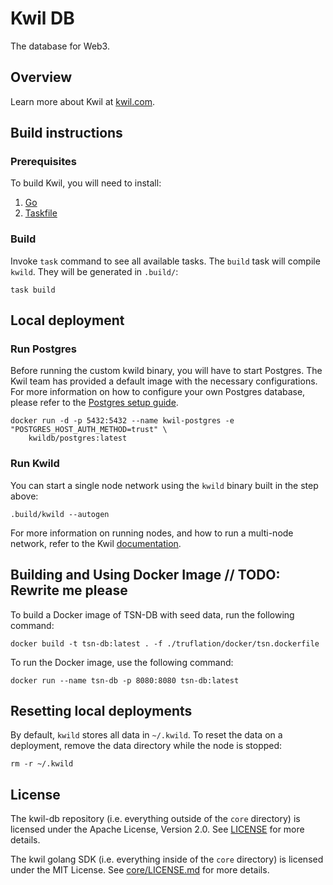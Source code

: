 # Kwil DB

The database for Web3.

## Overview

Learn more about Kwil at [kwil.com](https://kwil.com).

## Build instructions

### Prerequisites

To build Kwil, you will need to install:

1. [Go](https://golang.org/doc/install)
2. [Taskfile](https://taskfile.dev/installation)

### Build

Invoke `task` command to see all available tasks. The `build` task will compile `kwild`. They will be generated in `.build/`:

```shell
task build
```

## Local deployment

### Run Postgres

Before running the custom kwild binary, you will have to start Postgres.
The Kwil team has provided a default image with the necessary configurations. 
For more information on how to configure your own Postgres database, please refer to the [Postgres setup guide](https://docs.kwil.com/docs/daemon/installation#postgresql).

```
docker run -d -p 5432:5432 --name kwil-postgres -e "POSTGRES_HOST_AUTH_METHOD=trust" \
    kwildb/postgres:latest
```

### Run Kwild

You can start a single node network using the `kwild` binary built in the step above:

```shell
.build/kwild --autogen
```

For more information on running nodes, and how to run a multi-node network, refer to the Kwil [documentation](<https://docs.kwil.com/docs/node/quickstart>).

## Building and Using Docker Image // TODO: Rewrite me please

To build a Docker image of TSN-DB with seed data, run the following command:

```shell
docker build -t tsn-db:latest . -f ./truflation/docker/tsn.dockerfile
```

To run the Docker image, use the following command:

```shell
docker run --name tsn-db -p 8080:8080 tsn-db:latest
```

## Resetting local deployments

By default, `kwild` stores all data in `~/.kwild`. To reset the data on a deployment, remove the data directory while the node is stopped:

```shell
rm -r ~/.kwild
```

## License

The kwil-db repository (i.e. everything outside of the `core` directory) is licensed under the Apache License, Version 2.0. See [LICENSE](LICENSE) for more details.

The kwil golang SDK (i.e. everything inside of the `core` directory) is licensed under the MIT License. See [core/LICENSE.md](core/LICENSE.md) for more details.
